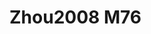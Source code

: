 # Zhou2008 M76
<a name="material" />
<script type="application/ld+json">

  {
    "@context": "https://schema.org/",
    "@type": "ChemicalSubstance",
    "http://purl.org/dc/terms/conformsTo":
      {
        "@type": "CreativeWork",
        "@id": "https://bioschemas.org/profiles/ChemicalSubstance/0.4-RELEASE/"
      },
    "@id": "https://egonw.github.io/nanowiki/nanowiki288.html#material",
    "name": "Zhou2008 M76",
    "sameAs: "http://127.0.0.1/mediawiki/index.php/Special:URIResolver/Zhou2008_M76"
  }
</script>

